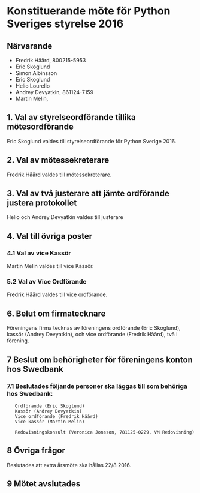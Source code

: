 # Konstituerande möte för Python Sveriges styrelse 2016

## Närvarande

* Fredrik Håård, 800215-5953
* Eric Skoglund
* Simon Albinsson
* Eric Skoglund
* Helio Lourelio
* Andrey Devyatkin, 861124-7159
* Martin Melin,

## 1. Val av styrelseordförande tillika mötesordförande

  Eric Skoglund valdes till styrelseordförande för Python Sverige 2016.

## 2. Val av mötessekreterare

  Fredrik Håård valdes till mötessekreterare.

## 3. Val av två justerare att jämte ordförande justera protokollet

  Helio och  Andrey Devyatkin valdes till justerare

## 4. Val till övriga poster

### 4.1 Val av vice Kassör

  Martin Melin valdes till vice Kassör.

### 5.2 Val av Vice Ordförande

  Fredrik Håård valdes till vice ordförande.

## 6. Belut om firmatecknare

  Föreningens firma tecknas av föreningens ordförande (Eric Skoglund),
  kassör (Andrey Devyatkin), och vice ordförande (Fredrik Håård), två i förening.

## 7 Beslut om behörigheter för föreningens konton hos Swedbank

### 7.1 Beslutades följande personer ska läggas till som behöriga hos Swedbank:

       Ordförande (Eric Skoglund)
       Kassör (Andrey Devyatkin)
       Vice ordförande (Fredrik Håård)
       Vice kassör (Martin Melin)

       Redovisningskonsult (Veronica Jonsson, 781125-0229, VM Redovisning)

## 8 Övriga frågor

  Beslutades att extra årsmöte ska hållas 22/8 2016.

## 9 Mötet avslutades
